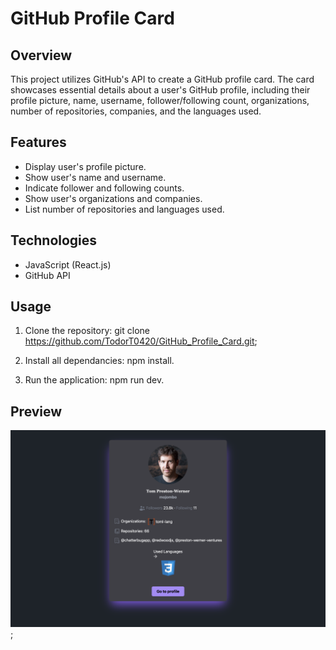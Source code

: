 # GitHub Profile Card

## Overview

This project utilizes GitHub's API to create a GitHub profile card. The card showcases essential details about a user's GitHub profile, including their profile picture, name, username, follower/following count, organizations, number of repositories, companies, and the languages used.

## Features

- Display user's profile picture.
- Show user's name and username.
- Indicate follower and following counts.
- Show user's organizations and companies.
- List number of repositories and languages used.

## Technologies

- JavaScript (React.js)
- GitHub API

## Usage

1. Clone the repository: git clone https://github.com/TodorT0420/GitHub_Profile_Card.git;

2. Install all dependancies: npm install.

3. Run the application: npm run dev.

## Preview

![profile_card](./img/Screenshot%202024-02-06%20at%2012.30.28.png);
